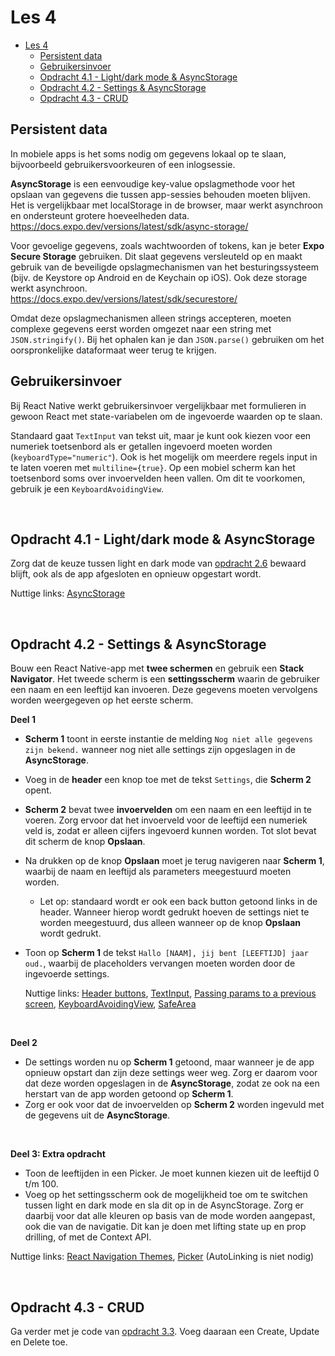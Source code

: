 # Les 4

- [Les 4](#les-4)
  - [Persistent data](#persistent-data)
  - [Gebruikersinvoer](#gebruikersinvoer)
  - [Opdracht 4.1 - Light/dark mode \& AsyncStorage](#opdracht-41---lightdark-mode--asyncstorage)
  - [Opdracht 4.2 - Settings \& AsyncStorage](#opdracht-42---settings--asyncstorage)
  - [Opdracht 4.3 - CRUD](#opdracht-43---crud)

## Persistent data

In mobiele apps is het soms nodig om gegevens lokaal op te slaan, bijvoorbeeld gebruikersvoorkeuren of een inlogsessie.

**AsyncStorage** is een eenvoudige key-value opslagmethode voor het opslaan van gegevens die tussen app-sessies behouden
moeten blijven. Het is vergelijkbaar met localStorage in de browser, maar werkt asynchroon en ondersteunt grotere
hoeveelheden data. <br> https://docs.expo.dev/versions/latest/sdk/async-storage/

Voor gevoelige gegevens, zoals wachtwoorden of tokens, kan je beter **Expo Secure Storage** gebruiken. Dit slaat
gegevens versleuteld op en maakt gebruik van de beveiligde opslagmechanismen van het besturingssysteem (bijv. de
Keystore op Android en de Keychain op iOS). Ook deze storage werkt asynchroon. <br>
https://docs.expo.dev/versions/latest/sdk/securestore/

Omdat deze opslagmechanismen alleen strings accepteren, moeten complexe gegevens eerst worden omgezet naar een string
met `JSON.stringify()`. Bij het ophalen kan je dan `JSON.parse()` gebruiken om het oorspronkelijke dataformaat weer
terug te krijgen.

<!--

AsyncStorage
AsyncStorage.setItem('my-key', value) / getItem('my-key);
Alleen stringdata => stringify

Expo Secure Storage
https://docs.expo.dev/versions/latest/sdk/securestore/

Standaard config is genoeg om als storage te gebruiken

SecureStore.setItemAsync(key, value);
SecureStore.getItemAsync(key);
-->

## Gebruikersinvoer

Bij React Native werkt gebruikersinvoer vergelijkbaar met formulieren in gewoon React met state-variabelen om de
ingevoerde waarden op te slaan.

Standaard gaat `TextInput` van tekst uit, maar je kunt ook kiezen voor een numeriek toetsenbord als er getallen
ingevoerd moeten worden (`keyboardType="numeric"`). Ook is het mogelijk om meerdere regels input in te laten voeren met
`multiline={true}`. Op een mobiel scherm kan het toetsenbord soms over invoervelden heen vallen. Om dit te voorkomen,
gebruik je een `KeyboardAvoidingView`.

<br>

## Opdracht 4.1 - Light/dark mode & AsyncStorage

Zorg dat de keuze tussen light en dark mode van [opdracht 2.6](./les2.md#opdracht-26---dark-mode) bewaard blijft, ook
als de app afgesloten en opnieuw opgestart wordt.

Nuttige links: [AsyncStorage](https://docs.expo.dev/versions/latest/sdk/async-storage/)

<br>

## Opdracht 4.2 - Settings & AsyncStorage

Bouw een React Native-app met **twee schermen** en gebruik een **Stack Navigator**. Het tweede scherm is een
**settingsscherm** waarin de gebruiker een naam en een leeftijd kan invoeren. Deze gegevens moeten vervolgens worden
weergegeven op het eerste scherm.

**Deel 1**

- **Scherm 1** toont in eerste instantie de melding `Nog niet alle gegevens zijn bekend.` wanneer nog niet alle settings
  zijn opgeslagen in de **AsyncStorage**.
- Voeg in de **header** een knop toe met de tekst `Settings`, die **Scherm 2** opent.
- **Scherm 2** bevat twee **invoervelden** om een naam en een leeftijd in te voeren. Zorg ervoor dat het invoerveld voor
  de leeftijd een numeriek veld is, zodat er alleen cijfers ingevoerd kunnen worden. Tot slot bevat dit scherm de knop
  **Opslaan**.
- Na drukken op de knop **Opslaan** moet je terug navigeren naar **Scherm 1**, waarbij de naam en leeftijd als
  parameters meegestuurd moeten worden.
  - Let op: standaard wordt er ook een back button getoond links in de header. Wanneer hierop wordt gedrukt hoeven de
    settings niet te worden meegestuurd, dus alleen wanneer op de knop **Opslaan** wordt gedrukt.
- Toon op **Scherm 1** de tekst `Hallo [NAAM], jij bent [LEEFTIJD] jaar oud.`, waarbij de placeholders vervangen moeten
  worden door de ingevoerde settings.

  Nuttige links: [Header buttons](https://reactnavigation.org/docs/header-buttons/),
  [TextInput](https://reactnative.dev/docs/textinput),
  [Passing params to a previous screen](https://reactnavigation.org/docs/params/#passing-params-to-a-previous-screen),
  [KeyboardAvoidingView](https://reactnative.dev/docs/keyboardavoidingview),
  [SafeArea](https://docs.expo.dev/versions/latest/sdk/safe-area-context/)

<br>

**Deel 2**

- De settings worden nu op **Scherm 1** getoond, maar wanneer je de app opnieuw opstart dan zijn deze settings weer weg.
  Zorg er daarom voor dat deze worden opgeslagen in de **AsyncStorage**, zodat ze ook na een herstart van de app worden
  getoond op **Scherm 1**.
- Zorg er ook voor dat de invoervelden op **Scherm 2** worden ingevuld met de gegevens uit de **AsyncStorage**.

<br>

**Deel 3: Extra opdracht**

- Toon de leeftijden in een Picker. Je moet kunnen kiezen uit de leeftijd 0 t/m 100.
- Voeg op het settingsscherm ook de mogelijkheid toe om te switchen tussen light en dark mode en sla dit op in de
  AsyncStorage. Zorg er daarbij voor dat alle kleuren op basis van de mode worden aangepast, ook die van de navigatie.
  Dit kan je doen met lifting state up en prop drilling, of met de Context API.

Nuttige links: [React Navigation Themes](https://reactnavigation.org/docs/themes/),
[Picker](https://github.com/react-native-picker/picker) (AutoLinking is niet nodig)

<br>

## Opdracht 4.3 - CRUD

Ga verder met je code van [opdracht 3.3](./les3.md#opdracht-33-navigeren-vanuit-een-dynamische-lijst). Voeg daaraan een
Create, Update en Delete toe.

